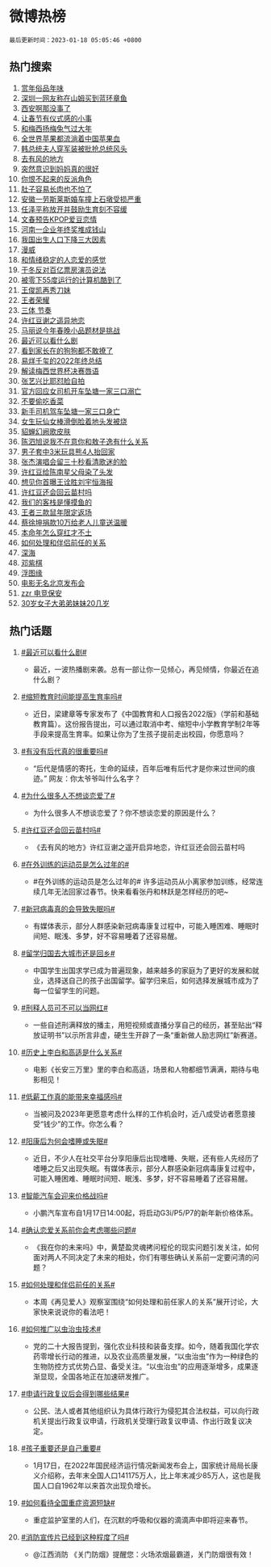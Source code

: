 # 微博热榜

`最后更新时间：2023-01-18 05:05:46 +0800`

## 热门搜索

1. [赏年俗品年味](https://m.weibo.cn/search?containerid=100103type%3D1%26t%3D10%26q%3D%23%E8%B5%8F%E5%B9%B4%E4%BF%97%E5%93%81%E5%B9%B4%E5%91%B3%23&stream_entry_id=51&isnewpage=1&extparam=seat%3D1%26cate%3D10103%26dgr%3D0%26filter_type%3Drealtimehot%26pos%3D0%26c_type%3D51%26display_time%3D1673989545%26pre_seqid%3D167398854833801889788&luicode=10000011&lfid=106003type%253D25%2526t%253D3%2526disable_hot%253D1%2526filter_type%253Drealtimehot)
1. [深圳一网友称在山姆买到蓝环章鱼](https://m.weibo.cn/search?containerid=100103type%3D1%26t%3D10%26q%3D%23%E6%B7%B1%E5%9C%B3%E4%B8%80%E7%BD%91%E5%8F%8B%E7%A7%B0%E5%9C%A8%E5%B1%B1%E5%A7%86%E4%B9%B0%E5%88%B0%E8%93%9D%E7%8E%AF%E7%AB%A0%E9%B1%BC%23&stream_entry_id=31&isnewpage=1&extparam=seat%3D1%26realpos%3D1%26band_rank%3D1%26lcate%3D5001%26pos%3D0%26c_type%3D31%26filter_type%3Drealtimehot%26flag%3D16%26q%3D%2523%25E6%25B7%25B1%25E5%259C%25B3%25E4%25B8%2580%25E7%25BD%2591%25E5%258F%258B%25E7%25A7%25B0%25E5%259C%25A8%25E5%25B1%25B1%25E5%25A7%2586%25E4%25B9%25B0%25E5%2588%25B0%25E8%2593%259D%25E7%258E%25AF%25E7%25AB%25A0%25E9%25B1%25BC%2523%26stream_entry_id%3D31%26dgr%3D0%26cate%3D5001%26display_time%3D1673989545%26pre_seqid%3D167398854833801889788&luicode=10000011&lfid=106003type%253D25%2526t%253D3%2526disable_hot%253D1%2526filter_type%253Drealtimehot)
1. [西安啊那没事了](https://m.weibo.cn/search?containerid=100103type%3D1%26t%3D10%26q%3D%23%E8%A5%BF%E5%AE%89%E5%95%8A%E9%82%A3%E6%B2%A1%E4%BA%8B%E4%BA%86%23&stream_entry_id=31&isnewpage=1&extparam=seat%3D1%26realpos%3D2%26band_rank%3D2%26lcate%3D5001%26pos%3D1%26c_type%3D31%26filter_type%3Drealtimehot%26flag%3D0%26q%3D%2523%25E8%25A5%25BF%25E5%25AE%2589%25E5%2595%258A%25E9%2582%25A3%25E6%25B2%25A1%25E4%25BA%258B%25E4%25BA%2586%2523%26stream_entry_id%3D31%26dgr%3D0%26cate%3D5001%26display_time%3D1673989545%26pre_seqid%3D167398854833801889788&luicode=10000011&lfid=106003type%253D25%2526t%253D3%2526disable_hot%253D1%2526filter_type%253Drealtimehot)
1. [让春节有仪式感的小事](https://m.weibo.cn/search?containerid=100103type%3D1%26t%3D10%26q%3D%23%E8%AE%A9%E6%98%A5%E8%8A%82%E6%9C%89%E4%BB%AA%E5%BC%8F%E6%84%9F%E7%9A%84%E5%B0%8F%E4%BA%8B%23&stream_entry_id=31&isnewpage=1&extparam=seat%3D1%26realpos%3D3%26band_rank%3D3%26lcate%3D5001%26pos%3D2%26c_type%3D31%26filter_type%3Drealtimehot%26flag%3D0%26q%3D%2523%25E8%25AE%25A9%25E6%2598%25A5%25E8%258A%2582%25E6%259C%2589%25E4%25BB%25AA%25E5%25BC%258F%25E6%2584%259F%25E7%259A%2584%25E5%25B0%258F%25E4%25BA%258B%2523%26stream_entry_id%3D31%26dgr%3D0%26cate%3D5001%26display_time%3D1673989545%26pre_seqid%3D167398854833801889788&luicode=10000011&lfid=106003type%253D25%2526t%253D3%2526disable_hot%253D1%2526filter_type%253Drealtimehot)
1. [和梅西扬梅兔气过大年](https://m.weibo.cn/search?containerid=100103type%3D1%26t%3D10%26q%3D%23%E5%92%8C%E6%A2%85%E8%A5%BF%E6%89%AC%E6%A2%85%E5%85%94%E6%B0%94%E8%BF%87%E5%A4%A7%E5%B9%B4%23&stream_entry_id=31&isnewpage=1&extparam=seat%3D1%26band_rank%3D4%26topic_ad%3D1%26lcate%3D5001%26pos%3D3%26c_type%3D31%26filter_type%3Drealtimehot%26q%3D%2523%25E5%2592%258C%25E6%25A2%2585%25E8%25A5%25BF%25E6%2589%25AC%25E6%25A2%2585%25E5%2585%2594%25E6%25B0%2594%25E8%25BF%2587%25E5%25A4%25A7%25E5%25B9%25B4%2523%26stream_entry_id%3D31%26dgr%3D0%26cate%3D5001%26adid%3D178386%26display_time%3D1673989545%26pre_seqid%3D167398854833801889788&luicode=10000011&lfid=106003type%253D25%2526t%253D3%2526disable_hot%253D1%2526filter_type%253Drealtimehot)
1. [全世界苹果都流淌着中国苹果血](https://m.weibo.cn/search?containerid=100103type%3D1%26t%3D10%26q%3D%23%E5%85%A8%E4%B8%96%E7%95%8C%E8%8B%B9%E6%9E%9C%E9%83%BD%E6%B5%81%E6%B7%8C%E7%9D%80%E4%B8%AD%E5%9B%BD%E8%8B%B9%E6%9E%9C%E8%A1%80%23&stream_entry_id=31&isnewpage=1&extparam=seat%3D1%26realpos%3D4%26band_rank%3D4%26lcate%3D5001%26pos%3D4%26c_type%3D31%26filter_type%3Drealtimehot%26flag%3D0%26q%3D%2523%25E5%2585%25A8%25E4%25B8%2596%25E7%2595%258C%25E8%258B%25B9%25E6%259E%259C%25E9%2583%25BD%25E6%25B5%2581%25E6%25B7%258C%25E7%259D%2580%25E4%25B8%25AD%25E5%259B%25BD%25E8%258B%25B9%25E6%259E%259C%25E8%25A1%2580%2523%26stream_entry_id%3D31%26dgr%3D0%26cate%3D5001%26display_time%3D1673989545%26pre_seqid%3D167398854833801889788&luicode=10000011&lfid=106003type%253D25%2526t%253D3%2526disable_hot%253D1%2526filter_type%253Drealtimehot)
1. [韩总统夫人穿军装被批抢总统风头](https://m.weibo.cn/search?containerid=100103type%3D1%26t%3D10%26q%3D%23%E9%9F%A9%E6%80%BB%E7%BB%9F%E5%A4%AB%E4%BA%BA%E7%A9%BF%E5%86%9B%E8%A3%85%E8%A2%AB%E6%89%B9%E6%8A%A2%E6%80%BB%E7%BB%9F%E9%A3%8E%E5%A4%B4%23&stream_entry_id=31&isnewpage=1&extparam=seat%3D1%26realpos%3D5%26band_rank%3D5%26lcate%3D5001%26pos%3D5%26c_type%3D31%26filter_type%3Drealtimehot%26flag%3D0%26q%3D%2523%25E9%259F%25A9%25E6%2580%25BB%25E7%25BB%259F%25E5%25A4%25AB%25E4%25BA%25BA%25E7%25A9%25BF%25E5%2586%259B%25E8%25A3%2585%25E8%25A2%25AB%25E6%2589%25B9%25E6%258A%25A2%25E6%2580%25BB%25E7%25BB%259F%25E9%25A3%258E%25E5%25A4%25B4%2523%26stream_entry_id%3D31%26dgr%3D0%26cate%3D5001%26display_time%3D1673989545%26pre_seqid%3D167398854833801889788&luicode=10000011&lfid=106003type%253D25%2526t%253D3%2526disable_hot%253D1%2526filter_type%253Drealtimehot)
1. [去有风的地方](https://m.weibo.cn/search?containerid=100103type%3D1%26t%3D10%26q%3D%E5%8E%BB%E6%9C%89%E9%A3%8E%E7%9A%84%E5%9C%B0%E6%96%B9&stream_entry_id=31&isnewpage=1&extparam=seat%3D1%26realpos%3D6%26band_rank%3D6%26lcate%3D5001%26pos%3D6%26c_type%3D31%26filter_type%3Drealtimehot%26flag%3D16%26q%3D%25E5%258E%25BB%25E6%259C%2589%25E9%25A3%258E%25E7%259A%2584%25E5%259C%25B0%25E6%2596%25B9%26stream_entry_id%3D31%26dgr%3D0%26cate%3D5001%26display_time%3D1673989545%26pre_seqid%3D167398854833801889788&luicode=10000011&lfid=106003type%253D25%2526t%253D3%2526disable_hot%253D1%2526filter_type%253Drealtimehot)
1. [突然意识到妈妈真的很好](https://m.weibo.cn/search?containerid=100103type%3D1%26t%3D10%26q%3D%23%E7%AA%81%E7%84%B6%E6%84%8F%E8%AF%86%E5%88%B0%E5%A6%88%E5%A6%88%E7%9C%9F%E7%9A%84%E5%BE%88%E5%A5%BD%23&stream_entry_id=31&isnewpage=1&extparam=seat%3D1%26realpos%3D7%26band_rank%3D7%26lcate%3D5001%26pos%3D7%26c_type%3D31%26filter_type%3Drealtimehot%26flag%3D0%26q%3D%2523%25E7%25AA%2581%25E7%2584%25B6%25E6%2584%258F%25E8%25AF%2586%25E5%2588%25B0%25E5%25A6%2588%25E5%25A6%2588%25E7%259C%259F%25E7%259A%2584%25E5%25BE%2588%25E5%25A5%25BD%2523%26stream_entry_id%3D31%26dgr%3D0%26cate%3D5001%26display_time%3D1673989545%26pre_seqid%3D167398854833801889788&luicode=10000011&lfid=106003type%253D25%2526t%253D3%2526disable_hot%253D1%2526filter_type%253Drealtimehot)
1. [你恨不起来的反派角色](https://m.weibo.cn/search?containerid=100103type%3D1%26t%3D10%26q%3D%23%E4%BD%A0%E6%81%A8%E4%B8%8D%E8%B5%B7%E6%9D%A5%E7%9A%84%E5%8F%8D%E6%B4%BE%E8%A7%92%E8%89%B2%23&stream_entry_id=31&isnewpage=1&extparam=seat%3D1%26realpos%3D8%26band_rank%3D8%26lcate%3D5001%26pos%3D8%26c_type%3D31%26filter_type%3Drealtimehot%26flag%3D0%26q%3D%2523%25E4%25BD%25A0%25E6%2581%25A8%25E4%25B8%258D%25E8%25B5%25B7%25E6%259D%25A5%25E7%259A%2584%25E5%258F%258D%25E6%25B4%25BE%25E8%25A7%2592%25E8%2589%25B2%2523%26stream_entry_id%3D31%26dgr%3D0%26cate%3D5001%26display_time%3D1673989545%26pre_seqid%3D167398854833801889788&luicode=10000011&lfid=106003type%253D25%2526t%253D3%2526disable_hot%253D1%2526filter_type%253Drealtimehot)
1. [肚子容易长肉也不怕了](https://m.weibo.cn/search?containerid=100103type%3D1%26t%3D10%26q%3D%23%E8%82%9A%E5%AD%90%E5%AE%B9%E6%98%93%E9%95%BF%E8%82%89%E4%B9%9F%E4%B8%8D%E6%80%95%E4%BA%86%23&stream_entry_id=31&isnewpage=1&extparam=seat%3D1%26realpos%3D9%26band_rank%3D9%26lcate%3D5001%26pos%3D9%26c_type%3D31%26filter_type%3Drealtimehot%26flag%3D0%26q%3D%2523%25E8%2582%259A%25E5%25AD%2590%25E5%25AE%25B9%25E6%2598%2593%25E9%2595%25BF%25E8%2582%2589%25E4%25B9%259F%25E4%25B8%258D%25E6%2580%2595%25E4%25BA%2586%2523%26stream_entry_id%3D31%26dgr%3D0%26cate%3D5001%26display_time%3D1673989545%26pre_seqid%3D167398854833801889788&luicode=10000011&lfid=106003type%253D25%2526t%253D3%2526disable_hot%253D1%2526filter_type%253Drealtimehot)
1. [安徽一劳斯莱斯婚车撞上石墩受损严重](https://m.weibo.cn/search?containerid=100103type%3D1%26t%3D10%26q%3D%23%E5%AE%89%E5%BE%BD%E4%B8%80%E5%8A%B3%E6%96%AF%E8%8E%B1%E6%96%AF%E5%A9%9A%E8%BD%A6%E6%92%9E%E4%B8%8A%E7%9F%B3%E5%A2%A9%E5%8F%97%E6%8D%9F%E4%B8%A5%E9%87%8D%23&stream_entry_id=31&isnewpage=1&extparam=seat%3D1%26realpos%3D10%26band_rank%3D10%26lcate%3D5001%26pos%3D10%26c_type%3D31%26filter_type%3Drealtimehot%26flag%3D0%26q%3D%2523%25E5%25AE%2589%25E5%25BE%25BD%25E4%25B8%2580%25E5%258A%25B3%25E6%2596%25AF%25E8%258E%25B1%25E6%2596%25AF%25E5%25A9%259A%25E8%25BD%25A6%25E6%2592%259E%25E4%25B8%258A%25E7%259F%25B3%25E5%25A2%25A9%25E5%258F%2597%25E6%258D%259F%25E4%25B8%25A5%25E9%2587%258D%2523%26stream_entry_id%3D31%26dgr%3D0%26cate%3D5001%26display_time%3D1673989545%26pre_seqid%3D167398854833801889788&luicode=10000011&lfid=106003type%253D25%2526t%253D3%2526disable_hot%253D1%2526filter_type%253Drealtimehot)
1. [任泽平称放开并鼓励生育刻不容缓](https://m.weibo.cn/search?containerid=100103type%3D1%26t%3D10%26q%3D%23%E4%BB%BB%E6%B3%BD%E5%B9%B3%E7%A7%B0%E6%94%BE%E5%BC%80%E5%B9%B6%E9%BC%93%E5%8A%B1%E7%94%9F%E8%82%B2%E5%88%BB%E4%B8%8D%E5%AE%B9%E7%BC%93%23&stream_entry_id=31&isnewpage=1&extparam=seat%3D1%26realpos%3D11%26band_rank%3D11%26lcate%3D5001%26pos%3D11%26c_type%3D31%26filter_type%3Drealtimehot%26flag%3D0%26q%3D%2523%25E4%25BB%25BB%25E6%25B3%25BD%25E5%25B9%25B3%25E7%25A7%25B0%25E6%2594%25BE%25E5%25BC%2580%25E5%25B9%25B6%25E9%25BC%2593%25E5%258A%25B1%25E7%2594%259F%25E8%2582%25B2%25E5%2588%25BB%25E4%25B8%258D%25E5%25AE%25B9%25E7%25BC%2593%2523%26stream_entry_id%3D31%26dgr%3D0%26cate%3D5001%26display_time%3D1673989545%26pre_seqid%3D167398854833801889788&luicode=10000011&lfid=106003type%253D25%2526t%253D3%2526disable_hot%253D1%2526filter_type%253Drealtimehot)
1. [文春预告KPOP爱豆恋情](https://m.weibo.cn/search?containerid=100103type%3D1%26t%3D10%26q%3D%23%E6%96%87%E6%98%A5%E9%A2%84%E5%91%8AKPOP%E7%88%B1%E8%B1%86%E6%81%8B%E6%83%85%23&stream_entry_id=31&isnewpage=1&extparam=seat%3D1%26realpos%3D12%26band_rank%3D12%26lcate%3D5001%26pos%3D12%26c_type%3D31%26filter_type%3Drealtimehot%26flag%3D0%26q%3D%2523%25E6%2596%2587%25E6%2598%25A5%25E9%25A2%2584%25E5%2591%258AKPOP%25E7%2588%25B1%25E8%25B1%2586%25E6%2581%258B%25E6%2583%2585%2523%26stream_entry_id%3D31%26dgr%3D0%26cate%3D5001%26display_time%3D1673989545%26pre_seqid%3D167398854833801889788&luicode=10000011&lfid=106003type%253D25%2526t%253D3%2526disable_hot%253D1%2526filter_type%253Drealtimehot)
1. [河南一企业年终奖堆成钱山](https://m.weibo.cn/search?containerid=100103type%3D1%26t%3D10%26q%3D%23%E6%B2%B3%E5%8D%97%E4%B8%80%E4%BC%81%E4%B8%9A%E5%B9%B4%E7%BB%88%E5%A5%96%E5%A0%86%E6%88%90%E9%92%B1%E5%B1%B1%23&stream_entry_id=31&isnewpage=1&extparam=seat%3D1%26realpos%3D13%26band_rank%3D13%26lcate%3D5001%26pos%3D13%26c_type%3D31%26filter_type%3Drealtimehot%26flag%3D0%26q%3D%2523%25E6%25B2%25B3%25E5%258D%2597%25E4%25B8%2580%25E4%25BC%2581%25E4%25B8%259A%25E5%25B9%25B4%25E7%25BB%2588%25E5%25A5%2596%25E5%25A0%2586%25E6%2588%2590%25E9%2592%25B1%25E5%25B1%25B1%2523%26stream_entry_id%3D31%26dgr%3D0%26cate%3D5001%26display_time%3D1673989545%26pre_seqid%3D167398854833801889788&luicode=10000011&lfid=106003type%253D25%2526t%253D3%2526disable_hot%253D1%2526filter_type%253Drealtimehot)
1. [我国出生人口下降三大因素](https://m.weibo.cn/search?containerid=100103type%3D1%26t%3D10%26q%3D%23%E6%88%91%E5%9B%BD%E5%87%BA%E7%94%9F%E4%BA%BA%E5%8F%A3%E4%B8%8B%E9%99%8D%E4%B8%89%E5%A4%A7%E5%9B%A0%E7%B4%A0%23&stream_entry_id=31&isnewpage=1&extparam=seat%3D1%26realpos%3D14%26band_rank%3D14%26lcate%3D5001%26pos%3D14%26c_type%3D31%26filter_type%3Drealtimehot%26flag%3D0%26q%3D%2523%25E6%2588%2591%25E5%259B%25BD%25E5%2587%25BA%25E7%2594%259F%25E4%25BA%25BA%25E5%258F%25A3%25E4%25B8%258B%25E9%2599%258D%25E4%25B8%2589%25E5%25A4%25A7%25E5%259B%25A0%25E7%25B4%25A0%2523%26stream_entry_id%3D31%26dgr%3D0%26cate%3D5001%26display_time%3D1673989545%26pre_seqid%3D167398854833801889788&luicode=10000011&lfid=106003type%253D25%2526t%253D3%2526disable_hot%253D1%2526filter_type%253Drealtimehot)
1. [漫威](https://m.weibo.cn/search?containerid=100103type%3D1%26t%3D10%26q%3D%E6%BC%AB%E5%A8%81&stream_entry_id=31&isnewpage=1&extparam=seat%3D1%26realpos%3D15%26band_rank%3D15%26lcate%3D5001%26pos%3D15%26c_type%3D31%26filter_type%3Drealtimehot%26flag%3D0%26q%3D%25E6%25BC%25AB%25E5%25A8%2581%26stream_entry_id%3D31%26dgr%3D0%26cate%3D5001%26display_time%3D1673989545%26pre_seqid%3D167398854833801889788&luicode=10000011&lfid=106003type%253D25%2526t%253D3%2526disable_hot%253D1%2526filter_type%253Drealtimehot)
1. [和情绪稳定的人恋爱的感觉](https://m.weibo.cn/search?containerid=100103type%3D1%26t%3D10%26q%3D%23%E5%92%8C%E6%83%85%E7%BB%AA%E7%A8%B3%E5%AE%9A%E7%9A%84%E4%BA%BA%E6%81%8B%E7%88%B1%E7%9A%84%E6%84%9F%E8%A7%89%23&stream_entry_id=31&isnewpage=1&extparam=seat%3D1%26realpos%3D16%26band_rank%3D16%26lcate%3D5001%26pos%3D16%26c_type%3D31%26filter_type%3Drealtimehot%26flag%3D0%26q%3D%2523%25E5%2592%258C%25E6%2583%2585%25E7%25BB%25AA%25E7%25A8%25B3%25E5%25AE%259A%25E7%259A%2584%25E4%25BA%25BA%25E6%2581%258B%25E7%2588%25B1%25E7%259A%2584%25E6%2584%259F%25E8%25A7%2589%2523%26stream_entry_id%3D31%26dgr%3D0%26cate%3D5001%26display_time%3D1673989545%26pre_seqid%3D167398854833801889788&luicode=10000011&lfid=106003type%253D25%2526t%253D3%2526disable_hot%253D1%2526filter_type%253Drealtimehot)
1. [于冬反对百亿票房演员说法](https://m.weibo.cn/search?containerid=100103type%3D1%26t%3D10%26q%3D%23%E4%BA%8E%E5%86%AC%E5%8F%8D%E5%AF%B9%E7%99%BE%E4%BA%BF%E7%A5%A8%E6%88%BF%E6%BC%94%E5%91%98%E8%AF%B4%E6%B3%95%23&stream_entry_id=31&isnewpage=1&extparam=seat%3D1%26realpos%3D17%26band_rank%3D17%26lcate%3D5001%26pos%3D17%26c_type%3D31%26filter_type%3Drealtimehot%26flag%3D0%26q%3D%2523%25E4%25BA%258E%25E5%2586%25AC%25E5%258F%258D%25E5%25AF%25B9%25E7%2599%25BE%25E4%25BA%25BF%25E7%25A5%25A8%25E6%2588%25BF%25E6%25BC%2594%25E5%2591%2598%25E8%25AF%25B4%25E6%25B3%2595%2523%26stream_entry_id%3D31%26dgr%3D0%26cate%3D5001%26display_time%3D1673989545%26pre_seqid%3D167398854833801889788&luicode=10000011&lfid=106003type%253D25%2526t%253D3%2526disable_hot%253D1%2526filter_type%253Drealtimehot)
1. [被零下55度运行的计算机酷到了](https://m.weibo.cn/search?containerid=100103type%3D1%26t%3D10%26q%3D%23%E8%A2%AB%E9%9B%B6%E4%B8%8B55%E5%BA%A6%E8%BF%90%E8%A1%8C%E7%9A%84%E8%AE%A1%E7%AE%97%E6%9C%BA%E9%85%B7%E5%88%B0%E4%BA%86%23&stream_entry_id=31&isnewpage=1&extparam=seat%3D1%26realpos%3D18%26band_rank%3D18%26lcate%3D5001%26pos%3D18%26c_type%3D31%26filter_type%3Drealtimehot%26flag%3D0%26q%3D%2523%25E8%25A2%25AB%25E9%259B%25B6%25E4%25B8%258B55%25E5%25BA%25A6%25E8%25BF%2590%25E8%25A1%258C%25E7%259A%2584%25E8%25AE%25A1%25E7%25AE%2597%25E6%259C%25BA%25E9%2585%25B7%25E5%2588%25B0%25E4%25BA%2586%2523%26stream_entry_id%3D31%26dgr%3D0%26cate%3D5001%26display_time%3D1673989545%26pre_seqid%3D167398854833801889788&luicode=10000011&lfid=106003type%253D25%2526t%253D3%2526disable_hot%253D1%2526filter_type%253Drealtimehot)
1. [王俊凯再秀刀妹](https://m.weibo.cn/search?containerid=100103type%3D1%26t%3D10%26q%3D%23%E7%8E%8B%E4%BF%8A%E5%87%AF%E5%86%8D%E7%A7%80%E5%88%80%E5%A6%B9%23&stream_entry_id=31&isnewpage=1&extparam=seat%3D1%26realpos%3D19%26band_rank%3D19%26lcate%3D5001%26pos%3D19%26c_type%3D31%26filter_type%3Drealtimehot%26flag%3D0%26q%3D%2523%25E7%258E%258B%25E4%25BF%258A%25E5%2587%25AF%25E5%2586%258D%25E7%25A7%2580%25E5%2588%2580%25E5%25A6%25B9%2523%26stream_entry_id%3D31%26dgr%3D0%26cate%3D5001%26display_time%3D1673989545%26pre_seqid%3D167398854833801889788&luicode=10000011&lfid=106003type%253D25%2526t%253D3%2526disable_hot%253D1%2526filter_type%253Drealtimehot)
1. [王者荣耀](https://m.weibo.cn/search?containerid=100103type%3D1%26t%3D10%26q%3D%E7%8E%8B%E8%80%85%E8%8D%A3%E8%80%80&stream_entry_id=31&isnewpage=1&extparam=seat%3D1%26realpos%3D20%26band_rank%3D20%26lcate%3D5001%26pos%3D20%26c_type%3D31%26filter_type%3Drealtimehot%26flag%3D0%26q%3D%25E7%258E%258B%25E8%2580%2585%25E8%258D%25A3%25E8%2580%2580%26stream_entry_id%3D31%26dgr%3D0%26cate%3D5001%26display_time%3D1673989545%26pre_seqid%3D167398854833801889788&luicode=10000011&lfid=106003type%253D25%2526t%253D3%2526disable_hot%253D1%2526filter_type%253Drealtimehot)
1. [三体 节奏](https://m.weibo.cn/search?containerid=100103type%3D1%26t%3D10%26q%3D%E4%B8%89%E4%BD%93+%E8%8A%82%E5%A5%8F&stream_entry_id=31&isnewpage=1&extparam=seat%3D1%26realpos%3D21%26band_rank%3D21%26lcate%3D5001%26pos%3D21%26c_type%3D31%26filter_type%3Drealtimehot%26flag%3D0%26q%3D%25E4%25B8%2589%25E4%25BD%2593%2520%25E8%258A%2582%25E5%25A5%258F%26stream_entry_id%3D31%26dgr%3D0%26cate%3D5001%26display_time%3D1673989545%26pre_seqid%3D167398854833801889788&luicode=10000011&lfid=106003type%253D25%2526t%253D3%2526disable_hot%253D1%2526filter_type%253Drealtimehot)
1. [许红豆谢之遥异地恋](https://m.weibo.cn/search?containerid=100103type%3D1%26t%3D10%26q%3D%23%E8%AE%B8%E7%BA%A2%E8%B1%86%E8%B0%A2%E4%B9%8B%E9%81%A5%E5%BC%82%E5%9C%B0%E6%81%8B%23&stream_entry_id=31&isnewpage=1&extparam=seat%3D1%26realpos%3D22%26band_rank%3D22%26lcate%3D5001%26pos%3D22%26c_type%3D31%26filter_type%3Drealtimehot%26flag%3D0%26q%3D%2523%25E8%25AE%25B8%25E7%25BA%25A2%25E8%25B1%2586%25E8%25B0%25A2%25E4%25B9%258B%25E9%2581%25A5%25E5%25BC%2582%25E5%259C%25B0%25E6%2581%258B%2523%26stream_entry_id%3D31%26dgr%3D0%26cate%3D5001%26display_time%3D1673989545%26pre_seqid%3D167398854833801889788&luicode=10000011&lfid=106003type%253D25%2526t%253D3%2526disable_hot%253D1%2526filter_type%253Drealtimehot)
1. [马丽说今年春晚小品题材是挑战](https://m.weibo.cn/search?containerid=100103type%3D1%26t%3D10%26q%3D%23%E9%A9%AC%E4%B8%BD%E8%AF%B4%E4%BB%8A%E5%B9%B4%E6%98%A5%E6%99%9A%E5%B0%8F%E5%93%81%E9%A2%98%E6%9D%90%E6%98%AF%E6%8C%91%E6%88%98%23&stream_entry_id=31&isnewpage=1&extparam=seat%3D1%26realpos%3D23%26band_rank%3D23%26lcate%3D5001%26pos%3D23%26c_type%3D31%26filter_type%3Drealtimehot%26flag%3D0%26q%3D%2523%25E9%25A9%25AC%25E4%25B8%25BD%25E8%25AF%25B4%25E4%25BB%258A%25E5%25B9%25B4%25E6%2598%25A5%25E6%2599%259A%25E5%25B0%258F%25E5%2593%2581%25E9%25A2%2598%25E6%259D%2590%25E6%2598%25AF%25E6%258C%2591%25E6%2588%2598%2523%26stream_entry_id%3D31%26dgr%3D0%26cate%3D5001%26display_time%3D1673989545%26pre_seqid%3D167398854833801889788&luicode=10000011&lfid=106003type%253D25%2526t%253D3%2526disable_hot%253D1%2526filter_type%253Drealtimehot)
1. [最近可以看什么剧](https://m.weibo.cn/search?containerid=100103type%3D1%26t%3D10%26q%3D%23%E6%9C%80%E8%BF%91%E5%8F%AF%E4%BB%A5%E7%9C%8B%E4%BB%80%E4%B9%88%E5%89%A7%23&stream_entry_id=31&isnewpage=1&extparam=seat%3D1%26realpos%3D24%26band_rank%3D24%26lcate%3D5001%26pos%3D24%26c_type%3D31%26filter_type%3Drealtimehot%26flag%3D0%26q%3D%2523%25E6%259C%2580%25E8%25BF%2591%25E5%258F%25AF%25E4%25BB%25A5%25E7%259C%258B%25E4%25BB%2580%25E4%25B9%2588%25E5%2589%25A7%2523%26stream_entry_id%3D31%26dgr%3D0%26cate%3D5001%26display_time%3D1673989545%26pre_seqid%3D167398854833801889788&luicode=10000011&lfid=106003type%253D25%2526t%253D3%2526disable_hot%253D1%2526filter_type%253Drealtimehot)
1. [看到家长在的狗狗都不敢撩了](https://m.weibo.cn/search?containerid=100103type%3D1%26t%3D10%26q%3D%23%E7%9C%8B%E5%88%B0%E5%AE%B6%E9%95%BF%E5%9C%A8%E7%9A%84%E7%8B%97%E7%8B%97%E9%83%BD%E4%B8%8D%E6%95%A2%E6%92%A9%E4%BA%86%23&stream_entry_id=31&isnewpage=1&extparam=seat%3D1%26realpos%3D25%26band_rank%3D25%26lcate%3D5001%26pos%3D25%26c_type%3D31%26filter_type%3Drealtimehot%26flag%3D0%26q%3D%2523%25E7%259C%258B%25E5%2588%25B0%25E5%25AE%25B6%25E9%2595%25BF%25E5%259C%25A8%25E7%259A%2584%25E7%258B%2597%25E7%258B%2597%25E9%2583%25BD%25E4%25B8%258D%25E6%2595%25A2%25E6%2592%25A9%25E4%25BA%2586%2523%26stream_entry_id%3D31%26dgr%3D0%26cate%3D5001%26display_time%3D1673989545%26pre_seqid%3D167398854833801889788&luicode=10000011&lfid=106003type%253D25%2526t%253D3%2526disable_hot%253D1%2526filter_type%253Drealtimehot)
1. [易烊千玺的2022年终总结](https://m.weibo.cn/search?containerid=100103type%3D1%26t%3D10%26q%3D%23%E6%98%93%E7%83%8A%E5%8D%83%E7%8E%BA%E7%9A%842022%E5%B9%B4%E7%BB%88%E6%80%BB%E7%BB%93%23&stream_entry_id=31&isnewpage=1&extparam=seat%3D1%26realpos%3D26%26band_rank%3D26%26lcate%3D5001%26pos%3D26%26c_type%3D31%26filter_type%3Drealtimehot%26flag%3D0%26q%3D%2523%25E6%2598%2593%25E7%2583%258A%25E5%258D%2583%25E7%258E%25BA%25E7%259A%25842022%25E5%25B9%25B4%25E7%25BB%2588%25E6%2580%25BB%25E7%25BB%2593%2523%26stream_entry_id%3D31%26dgr%3D0%26cate%3D5001%26display_time%3D1673989545%26pre_seqid%3D167398854833801889788&luicode=10000011&lfid=106003type%253D25%2526t%253D3%2526disable_hot%253D1%2526filter_type%253Drealtimehot)
1. [解读梅西世界杯决赛唇语](https://m.weibo.cn/search?containerid=100103type%3D1%26t%3D10%26q%3D%23%E8%A7%A3%E8%AF%BB%E6%A2%85%E8%A5%BF%E4%B8%96%E7%95%8C%E6%9D%AF%E5%86%B3%E8%B5%9B%E5%94%87%E8%AF%AD%23&stream_entry_id=31&isnewpage=1&extparam=seat%3D1%26realpos%3D27%26band_rank%3D27%26lcate%3D5001%26pos%3D27%26c_type%3D31%26filter_type%3Drealtimehot%26flag%3D0%26q%3D%2523%25E8%25A7%25A3%25E8%25AF%25BB%25E6%25A2%2585%25E8%25A5%25BF%25E4%25B8%2596%25E7%2595%258C%25E6%259D%25AF%25E5%2586%25B3%25E8%25B5%259B%25E5%2594%2587%25E8%25AF%25AD%2523%26stream_entry_id%3D31%26dgr%3D0%26cate%3D5001%26display_time%3D1673989545%26pre_seqid%3D167398854833801889788&luicode=10000011&lfid=106003type%253D25%2526t%253D3%2526disable_hot%253D1%2526filter_type%253Drealtimehot)
1. [张艺兴比耶怼脸自拍](https://m.weibo.cn/search?containerid=100103type%3D1%26t%3D10%26q%3D%23%E5%BC%A0%E8%89%BA%E5%85%B4%E6%AF%94%E8%80%B6%E6%80%BC%E8%84%B8%E8%87%AA%E6%8B%8D%23&stream_entry_id=31&isnewpage=1&extparam=seat%3D1%26realpos%3D28%26band_rank%3D28%26lcate%3D5001%26pos%3D28%26c_type%3D31%26filter_type%3Drealtimehot%26flag%3D0%26q%3D%2523%25E5%25BC%25A0%25E8%2589%25BA%25E5%2585%25B4%25E6%25AF%2594%25E8%2580%25B6%25E6%2580%25BC%25E8%2584%25B8%25E8%2587%25AA%25E6%258B%258D%2523%26stream_entry_id%3D31%26dgr%3D0%26cate%3D5001%26display_time%3D1673989545%26pre_seqid%3D167398854833801889788&luicode=10000011&lfid=106003type%253D25%2526t%253D3%2526disable_hot%253D1%2526filter_type%253Drealtimehot)
1. [官方回应女司机开车坠塘一家三口溺亡](https://m.weibo.cn/search?containerid=100103type%3D1%26t%3D10%26q%3D%23%E5%AE%98%E6%96%B9%E5%9B%9E%E5%BA%94%E5%A5%B3%E5%8F%B8%E6%9C%BA%E5%BC%80%E8%BD%A6%E5%9D%A0%E5%A1%98%E4%B8%80%E5%AE%B6%E4%B8%89%E5%8F%A3%E6%BA%BA%E4%BA%A1%23&stream_entry_id=31&isnewpage=1&extparam=seat%3D1%26realpos%3D29%26band_rank%3D29%26lcate%3D5001%26pos%3D29%26c_type%3D31%26filter_type%3Drealtimehot%26flag%3D0%26q%3D%2523%25E5%25AE%2598%25E6%2596%25B9%25E5%259B%259E%25E5%25BA%2594%25E5%25A5%25B3%25E5%258F%25B8%25E6%259C%25BA%25E5%25BC%2580%25E8%25BD%25A6%25E5%259D%25A0%25E5%25A1%2598%25E4%25B8%2580%25E5%25AE%25B6%25E4%25B8%2589%25E5%258F%25A3%25E6%25BA%25BA%25E4%25BA%25A1%2523%26stream_entry_id%3D31%26dgr%3D0%26cate%3D5001%26display_time%3D1673989545%26pre_seqid%3D167398854833801889788&luicode=10000011&lfid=106003type%253D25%2526t%253D3%2526disable_hot%253D1%2526filter_type%253Drealtimehot)
1. [不要偷吃香菜](https://m.weibo.cn/search?containerid=100103type%3D1%26t%3D10%26q%3D%E4%B8%8D%E8%A6%81%E5%81%B7%E5%90%83%E9%A6%99%E8%8F%9C&stream_entry_id=31&isnewpage=1&extparam=seat%3D1%26realpos%3D30%26band_rank%3D30%26lcate%3D5001%26pos%3D30%26c_type%3D31%26filter_type%3Drealtimehot%26flag%3D0%26q%3D%25E4%25B8%258D%25E8%25A6%2581%25E5%2581%25B7%25E5%2590%2583%25E9%25A6%2599%25E8%258F%259C%26stream_entry_id%3D31%26dgr%3D0%26cate%3D5001%26display_time%3D1673989545%26pre_seqid%3D167398854833801889788&luicode=10000011&lfid=106003type%253D25%2526t%253D3%2526disable_hot%253D1%2526filter_type%253Drealtimehot)
1. [新手司机驾车坠塘一家三口身亡](https://m.weibo.cn/search?containerid=100103type%3D1%26t%3D10%26q%3D%23%E6%96%B0%E6%89%8B%E5%8F%B8%E6%9C%BA%E9%A9%BE%E8%BD%A6%E5%9D%A0%E5%A1%98%E4%B8%80%E5%AE%B6%E4%B8%89%E5%8F%A3%E8%BA%AB%E4%BA%A1%23&stream_entry_id=31&isnewpage=1&extparam=seat%3D1%26realpos%3D31%26band_rank%3D31%26lcate%3D5001%26pos%3D31%26c_type%3D31%26filter_type%3Drealtimehot%26flag%3D0%26q%3D%2523%25E6%2596%25B0%25E6%2589%258B%25E5%258F%25B8%25E6%259C%25BA%25E9%25A9%25BE%25E8%25BD%25A6%25E5%259D%25A0%25E5%25A1%2598%25E4%25B8%2580%25E5%25AE%25B6%25E4%25B8%2589%25E5%258F%25A3%25E8%25BA%25AB%25E4%25BA%25A1%2523%26stream_entry_id%3D31%26dgr%3D0%26cate%3D5001%26display_time%3D1673989545%26pre_seqid%3D167398854833801889788&luicode=10000011&lfid=106003type%253D25%2526t%253D3%2526disable_hot%253D1%2526filter_type%253Drealtimehot)
1. [女生玩仙女棒滑倒脸着地头发被烧](https://m.weibo.cn/search?containerid=100103type%3D1%26t%3D10%26q%3D%23%E5%A5%B3%E7%94%9F%E7%8E%A9%E4%BB%99%E5%A5%B3%E6%A3%92%E6%BB%91%E5%80%92%E8%84%B8%E7%9D%80%E5%9C%B0%E5%A4%B4%E5%8F%91%E8%A2%AB%E7%83%A7%23&stream_entry_id=31&isnewpage=1&extparam=seat%3D1%26realpos%3D32%26band_rank%3D32%26lcate%3D5001%26pos%3D32%26c_type%3D31%26filter_type%3Drealtimehot%26flag%3D0%26q%3D%2523%25E5%25A5%25B3%25E7%2594%259F%25E7%258E%25A9%25E4%25BB%2599%25E5%25A5%25B3%25E6%25A3%2592%25E6%25BB%2591%25E5%2580%2592%25E8%2584%25B8%25E7%259D%2580%25E5%259C%25B0%25E5%25A4%25B4%25E5%258F%2591%25E8%25A2%25AB%25E7%2583%25A7%2523%26stream_entry_id%3D31%26dgr%3D0%26cate%3D5001%26display_time%3D1673989545%26pre_seqid%3D167398854833801889788&luicode=10000011&lfid=106003type%253D25%2526t%253D3%2526disable_hot%253D1%2526filter_type%253Drealtimehot)
1. [貂蝉幻阙歌皮肤](https://m.weibo.cn/search?containerid=100103type%3D1%26t%3D10%26q%3D%23%E8%B2%82%E8%9D%89%E5%B9%BB%E9%98%99%E6%AD%8C%E7%9A%AE%E8%82%A4%23&stream_entry_id=31&isnewpage=1&extparam=seat%3D1%26realpos%3D33%26band_rank%3D33%26lcate%3D5001%26pos%3D33%26c_type%3D31%26filter_type%3Drealtimehot%26flag%3D0%26q%3D%2523%25E8%25B2%2582%25E8%259D%2589%25E5%25B9%25BB%25E9%2598%2599%25E6%25AD%258C%25E7%259A%25AE%25E8%2582%25A4%2523%26stream_entry_id%3D31%26dgr%3D0%26cate%3D5001%26display_time%3D1673989545%26pre_seqid%3D167398854833801889788&luicode=10000011&lfid=106003type%253D25%2526t%253D3%2526disable_hot%253D1%2526filter_type%253Drealtimehot)
1. [陈泗旭说我不在意你和敖子逸有什么关系](https://m.weibo.cn/search?containerid=100103type%3D1%26t%3D10%26q%3D%23%E9%99%88%E6%B3%97%E6%97%AD%E8%AF%B4%E6%88%91%E4%B8%8D%E5%9C%A8%E6%84%8F%E4%BD%A0%E5%92%8C%E6%95%96%E5%AD%90%E9%80%B8%E6%9C%89%E4%BB%80%E4%B9%88%E5%85%B3%E7%B3%BB%23&stream_entry_id=31&isnewpage=1&extparam=seat%3D1%26realpos%3D34%26band_rank%3D34%26lcate%3D5001%26pos%3D34%26c_type%3D31%26filter_type%3Drealtimehot%26flag%3D0%26q%3D%2523%25E9%2599%2588%25E6%25B3%2597%25E6%2597%25AD%25E8%25AF%25B4%25E6%2588%2591%25E4%25B8%258D%25E5%259C%25A8%25E6%2584%258F%25E4%25BD%25A0%25E5%2592%258C%25E6%2595%2596%25E5%25AD%2590%25E9%2580%25B8%25E6%259C%2589%25E4%25BB%2580%25E4%25B9%2588%25E5%2585%25B3%25E7%25B3%25BB%2523%26stream_entry_id%3D31%26dgr%3D0%26cate%3D5001%26display_time%3D1673989545%26pre_seqid%3D167398854833801889788&luicode=10000011&lfid=106003type%253D25%2526t%253D3%2526disable_hot%253D1%2526filter_type%253Drealtimehot)
1. [男子套中3米玩具熊4人抬回家](https://m.weibo.cn/search?containerid=100103type%3D1%26t%3D10%26q%3D%23%E7%94%B7%E5%AD%90%E5%A5%97%E4%B8%AD3%E7%B1%B3%E7%8E%A9%E5%85%B7%E7%86%8A4%E4%BA%BA%E6%8A%AC%E5%9B%9E%E5%AE%B6%23&stream_entry_id=31&isnewpage=1&extparam=seat%3D1%26realpos%3D35%26band_rank%3D35%26lcate%3D5001%26pos%3D35%26c_type%3D31%26filter_type%3Drealtimehot%26flag%3D0%26q%3D%2523%25E7%2594%25B7%25E5%25AD%2590%25E5%25A5%2597%25E4%25B8%25AD3%25E7%25B1%25B3%25E7%258E%25A9%25E5%2585%25B7%25E7%2586%258A4%25E4%25BA%25BA%25E6%258A%25AC%25E5%259B%259E%25E5%25AE%25B6%2523%26stream_entry_id%3D31%26dgr%3D0%26cate%3D5001%26display_time%3D1673989545%26pre_seqid%3D167398854833801889788&luicode=10000011&lfid=106003type%253D25%2526t%253D3%2526disable_hot%253D1%2526filter_type%253Drealtimehot)
1. [张杰演唱会留三十秒看清歌迷的脸](https://m.weibo.cn/search?containerid=100103type%3D1%26t%3D10%26q%3D%23%E5%BC%A0%E6%9D%B0%E6%BC%94%E5%94%B1%E4%BC%9A%E7%95%99%E4%B8%89%E5%8D%81%E7%A7%92%E7%9C%8B%E6%B8%85%E6%AD%8C%E8%BF%B7%E7%9A%84%E8%84%B8%23&stream_entry_id=31&isnewpage=1&extparam=seat%3D1%26realpos%3D36%26band_rank%3D36%26lcate%3D5001%26pos%3D36%26c_type%3D31%26filter_type%3Drealtimehot%26flag%3D0%26q%3D%2523%25E5%25BC%25A0%25E6%259D%25B0%25E6%25BC%2594%25E5%2594%25B1%25E4%25BC%259A%25E7%2595%2599%25E4%25B8%2589%25E5%258D%2581%25E7%25A7%2592%25E7%259C%258B%25E6%25B8%2585%25E6%25AD%258C%25E8%25BF%25B7%25E7%259A%2584%25E8%2584%25B8%2523%26stream_entry_id%3D31%26dgr%3D0%26cate%3D5001%26display_time%3D1673989545%26pre_seqid%3D167398854833801889788&luicode=10000011&lfid=106003type%253D25%2526t%253D3%2526disable_hot%253D1%2526filter_type%253Drealtimehot)
1. [许红豆给陈南星父母染了头发](https://m.weibo.cn/search?containerid=100103type%3D1%26t%3D10%26q%3D%23%E8%AE%B8%E7%BA%A2%E8%B1%86%E7%BB%99%E9%99%88%E5%8D%97%E6%98%9F%E7%88%B6%E6%AF%8D%E6%9F%93%E4%BA%86%E5%A4%B4%E5%8F%91%23&stream_entry_id=31&isnewpage=1&extparam=seat%3D1%26realpos%3D37%26band_rank%3D37%26lcate%3D5001%26pos%3D37%26c_type%3D31%26filter_type%3Drealtimehot%26flag%3D0%26q%3D%2523%25E8%25AE%25B8%25E7%25BA%25A2%25E8%25B1%2586%25E7%25BB%2599%25E9%2599%2588%25E5%258D%2597%25E6%2598%259F%25E7%2588%25B6%25E6%25AF%258D%25E6%259F%2593%25E4%25BA%2586%25E5%25A4%25B4%25E5%258F%2591%2523%26stream_entry_id%3D31%26dgr%3D0%26cate%3D5001%26display_time%3D1673989545%26pre_seqid%3D167398854833801889788&luicode=10000011&lfid=106003type%253D25%2526t%253D3%2526disable_hot%253D1%2526filter_type%253Drealtimehot)
1. [想见你首曝王诠胜刘宇恒海报](https://m.weibo.cn/search?containerid=100103type%3D1%26t%3D10%26q%3D%23%E6%83%B3%E8%A7%81%E4%BD%A0%E9%A6%96%E6%9B%9D%E7%8E%8B%E8%AF%A0%E8%83%9C%E5%88%98%E5%AE%87%E6%81%92%E6%B5%B7%E6%8A%A5%23&stream_entry_id=31&isnewpage=1&extparam=seat%3D1%26realpos%3D38%26band_rank%3D38%26lcate%3D5001%26pos%3D38%26c_type%3D31%26filter_type%3Drealtimehot%26flag%3D0%26q%3D%2523%25E6%2583%25B3%25E8%25A7%2581%25E4%25BD%25A0%25E9%25A6%2596%25E6%259B%259D%25E7%258E%258B%25E8%25AF%25A0%25E8%2583%259C%25E5%2588%2598%25E5%25AE%2587%25E6%2581%2592%25E6%25B5%25B7%25E6%258A%25A5%2523%26stream_entry_id%3D31%26dgr%3D0%26cate%3D5001%26display_time%3D1673989545%26pre_seqid%3D167398854833801889788&luicode=10000011&lfid=106003type%253D25%2526t%253D3%2526disable_hot%253D1%2526filter_type%253Drealtimehot)
1. [许红豆还会回云苗村吗](https://m.weibo.cn/search?containerid=100103type%3D1%26t%3D10%26q%3D%23%E8%AE%B8%E7%BA%A2%E8%B1%86%E8%BF%98%E4%BC%9A%E5%9B%9E%E4%BA%91%E8%8B%97%E6%9D%91%E5%90%97%23&stream_entry_id=31&isnewpage=1&extparam=seat%3D1%26realpos%3D39%26band_rank%3D39%26lcate%3D5001%26pos%3D39%26c_type%3D31%26filter_type%3Drealtimehot%26flag%3D0%26q%3D%2523%25E8%25AE%25B8%25E7%25BA%25A2%25E8%25B1%2586%25E8%25BF%2598%25E4%25BC%259A%25E5%259B%259E%25E4%25BA%2591%25E8%258B%2597%25E6%259D%2591%25E5%2590%2597%2523%26stream_entry_id%3D31%26dgr%3D0%26cate%3D5001%26display_time%3D1673989545%26pre_seqid%3D167398854833801889788&luicode=10000011&lfid=106003type%253D25%2526t%253D3%2526disable_hot%253D1%2526filter_type%253Drealtimehot)
1. [我们的客栈是懂摸鱼的](https://m.weibo.cn/search?containerid=100103type%3D1%26t%3D10%26q%3D%23%E6%88%91%E4%BB%AC%E7%9A%84%E5%AE%A2%E6%A0%88%E6%98%AF%E6%87%82%E6%91%B8%E9%B1%BC%E7%9A%84%23&stream_entry_id=31&isnewpage=1&extparam=seat%3D1%26realpos%3D40%26band_rank%3D40%26lcate%3D5001%26pos%3D40%26c_type%3D31%26filter_type%3Drealtimehot%26flag%3D0%26q%3D%2523%25E6%2588%2591%25E4%25BB%25AC%25E7%259A%2584%25E5%25AE%25A2%25E6%25A0%2588%25E6%2598%25AF%25E6%2587%2582%25E6%2591%25B8%25E9%25B1%25BC%25E7%259A%2584%2523%26stream_entry_id%3D31%26dgr%3D0%26cate%3D5001%26display_time%3D1673989545%26pre_seqid%3D167398854833801889788&luicode=10000011&lfid=106003type%253D25%2526t%253D3%2526disable_hot%253D1%2526filter_type%253Drealtimehot)
1. [王者三款鼠年限定返场](https://m.weibo.cn/search?containerid=100103type%3D1%26t%3D10%26q%3D%23%E7%8E%8B%E8%80%85%E4%B8%89%E6%AC%BE%E9%BC%A0%E5%B9%B4%E9%99%90%E5%AE%9A%E8%BF%94%E5%9C%BA%23&stream_entry_id=31&isnewpage=1&extparam=seat%3D1%26realpos%3D41%26band_rank%3D41%26lcate%3D5001%26pos%3D41%26c_type%3D31%26filter_type%3Drealtimehot%26flag%3D0%26q%3D%2523%25E7%258E%258B%25E8%2580%2585%25E4%25B8%2589%25E6%25AC%25BE%25E9%25BC%25A0%25E5%25B9%25B4%25E9%2599%2590%25E5%25AE%259A%25E8%25BF%2594%25E5%259C%25BA%2523%26stream_entry_id%3D31%26dgr%3D0%26cate%3D5001%26display_time%3D1673989545%26pre_seqid%3D167398854833801889788&luicode=10000011&lfid=106003type%253D25%2526t%253D3%2526disable_hot%253D1%2526filter_type%253Drealtimehot)
1. [蔡徐坤捐款10万给老人儿童送温暖](https://m.weibo.cn/search?containerid=100103type%3D1%26t%3D10%26q%3D%23%E8%94%A1%E5%BE%90%E5%9D%A4%E6%8D%90%E6%AC%BE10%E4%B8%87%E7%BB%99%E8%80%81%E4%BA%BA%E5%84%BF%E7%AB%A5%E9%80%81%E6%B8%A9%E6%9A%96%23&stream_entry_id=31&isnewpage=1&extparam=seat%3D1%26realpos%3D42%26band_rank%3D42%26lcate%3D5001%26pos%3D42%26c_type%3D31%26filter_type%3Drealtimehot%26flag%3D0%26q%3D%2523%25E8%2594%25A1%25E5%25BE%2590%25E5%259D%25A4%25E6%258D%2590%25E6%25AC%25BE10%25E4%25B8%2587%25E7%25BB%2599%25E8%2580%2581%25E4%25BA%25BA%25E5%2584%25BF%25E7%25AB%25A5%25E9%2580%2581%25E6%25B8%25A9%25E6%259A%2596%2523%26stream_entry_id%3D31%26dgr%3D0%26cate%3D5001%26display_time%3D1673989545%26pre_seqid%3D167398854833801889788&luicode=10000011&lfid=106003type%253D25%2526t%253D3%2526disable_hot%253D1%2526filter_type%253Drealtimehot)
1. [本命年怎么穿红才不土](https://m.weibo.cn/search?containerid=100103type%3D1%26t%3D10%26q%3D%23%E6%9C%AC%E5%91%BD%E5%B9%B4%E6%80%8E%E4%B9%88%E7%A9%BF%E7%BA%A2%E6%89%8D%E4%B8%8D%E5%9C%9F%23&stream_entry_id=31&isnewpage=1&extparam=seat%3D1%26realpos%3D43%26band_rank%3D43%26lcate%3D5001%26pos%3D43%26c_type%3D31%26filter_type%3Drealtimehot%26flag%3D0%26q%3D%2523%25E6%259C%25AC%25E5%2591%25BD%25E5%25B9%25B4%25E6%2580%258E%25E4%25B9%2588%25E7%25A9%25BF%25E7%25BA%25A2%25E6%2589%258D%25E4%25B8%258D%25E5%259C%259F%2523%26stream_entry_id%3D31%26dgr%3D0%26cate%3D5001%26display_time%3D1673989545%26pre_seqid%3D167398854833801889788&luicode=10000011&lfid=106003type%253D25%2526t%253D3%2526disable_hot%253D1%2526filter_type%253Drealtimehot)
1. [如何处理和伴侣前任的关系](https://m.weibo.cn/search?containerid=100103type%3D1%26t%3D10%26q%3D%23%E5%A6%82%E4%BD%95%E5%A4%84%E7%90%86%E5%92%8C%E4%BC%B4%E4%BE%A3%E5%89%8D%E4%BB%BB%E7%9A%84%E5%85%B3%E7%B3%BB%23&stream_entry_id=31&isnewpage=1&extparam=seat%3D1%26realpos%3D44%26band_rank%3D44%26lcate%3D5001%26pos%3D44%26c_type%3D31%26filter_type%3Drealtimehot%26flag%3D0%26q%3D%2523%25E5%25A6%2582%25E4%25BD%2595%25E5%25A4%2584%25E7%2590%2586%25E5%2592%258C%25E4%25BC%25B4%25E4%25BE%25A3%25E5%2589%258D%25E4%25BB%25BB%25E7%259A%2584%25E5%2585%25B3%25E7%25B3%25BB%2523%26stream_entry_id%3D31%26dgr%3D0%26cate%3D5001%26display_time%3D1673989545%26pre_seqid%3D167398854833801889788&luicode=10000011&lfid=106003type%253D25%2526t%253D3%2526disable_hot%253D1%2526filter_type%253Drealtimehot)
1. [深海](https://m.weibo.cn/search?containerid=100103type%3D1%26t%3D10%26q%3D%E6%B7%B1%E6%B5%B7&stream_entry_id=31&isnewpage=1&extparam=seat%3D1%26realpos%3D45%26band_rank%3D45%26lcate%3D5001%26pos%3D45%26c_type%3D31%26filter_type%3Drealtimehot%26flag%3D0%26q%3D%25E6%25B7%25B1%25E6%25B5%25B7%26stream_entry_id%3D31%26dgr%3D0%26cate%3D5001%26display_time%3D1673989545%26pre_seqid%3D167398854833801889788&luicode=10000011&lfid=106003type%253D25%2526t%253D3%2526disable_hot%253D1%2526filter_type%253Drealtimehot)
1. [邓紫棋](https://m.weibo.cn/search?containerid=100103type%3D1%26t%3D10%26q%3D%E9%82%93%E7%B4%AB%E6%A3%8B&stream_entry_id=31&isnewpage=1&extparam=seat%3D1%26realpos%3D46%26band_rank%3D46%26lcate%3D5001%26pos%3D46%26c_type%3D31%26filter_type%3Drealtimehot%26flag%3D0%26q%3D%25E9%2582%2593%25E7%25B4%25AB%25E6%25A3%258B%26stream_entry_id%3D31%26dgr%3D0%26cate%3D5001%26display_time%3D1673989545%26pre_seqid%3D167398854833801889788&luicode=10000011&lfid=106003type%253D25%2526t%253D3%2526disable_hot%253D1%2526filter_type%253Drealtimehot)
1. [浮图缘](https://m.weibo.cn/search?containerid=100103type%3D1%26t%3D10%26q%3D%E6%B5%AE%E5%9B%BE%E7%BC%98&stream_entry_id=31&isnewpage=1&extparam=seat%3D1%26realpos%3D47%26band_rank%3D47%26lcate%3D5001%26pos%3D47%26c_type%3D31%26filter_type%3Drealtimehot%26flag%3D0%26q%3D%25E6%25B5%25AE%25E5%259B%25BE%25E7%25BC%2598%26stream_entry_id%3D31%26dgr%3D0%26cate%3D5001%26display_time%3D1673989545%26pre_seqid%3D167398854833801889788&luicode=10000011&lfid=106003type%253D25%2526t%253D3%2526disable_hot%253D1%2526filter_type%253Drealtimehot)
1. [电影无名北京发布会](https://m.weibo.cn/search?containerid=100103type%3D1%26t%3D10%26q%3D%23%E7%94%B5%E5%BD%B1%E6%97%A0%E5%90%8D%E5%8C%97%E4%BA%AC%E5%8F%91%E5%B8%83%E4%BC%9A%23&stream_entry_id=31&isnewpage=1&extparam=seat%3D1%26realpos%3D48%26band_rank%3D48%26lcate%3D5001%26pos%3D48%26c_type%3D31%26filter_type%3Drealtimehot%26flag%3D0%26q%3D%2523%25E7%2594%25B5%25E5%25BD%25B1%25E6%2597%25A0%25E5%2590%258D%25E5%258C%2597%25E4%25BA%25AC%25E5%258F%2591%25E5%25B8%2583%25E4%25BC%259A%2523%26stream_entry_id%3D31%26dgr%3D0%26cate%3D5001%26display_time%3D1673989545%26pre_seqid%3D167398854833801889788&luicode=10000011&lfid=106003type%253D25%2526t%253D3%2526disable_hot%253D1%2526filter_type%253Drealtimehot)
1. [zzr 电竞保安](https://m.weibo.cn/search?containerid=100103type%3D1%26t%3D10%26q%3Dzzr+%E7%94%B5%E7%AB%9E%E4%BF%9D%E5%AE%89&stream_entry_id=31&isnewpage=1&extparam=seat%3D1%26realpos%3D49%26band_rank%3D49%26lcate%3D5001%26pos%3D49%26c_type%3D31%26filter_type%3Drealtimehot%26flag%3D0%26q%3Dzzr%2520%25E7%2594%25B5%25E7%25AB%259E%25E4%25BF%259D%25E5%25AE%2589%26stream_entry_id%3D31%26dgr%3D0%26cate%3D5001%26display_time%3D1673989545%26pre_seqid%3D167398854833801889788&luicode=10000011&lfid=106003type%253D25%2526t%253D3%2526disable_hot%253D1%2526filter_type%253Drealtimehot)
1. [30岁女子大弟弟妹妹20几岁](https://m.weibo.cn/search?containerid=100103type%3D1%26t%3D10%26q%3D%2330%E5%B2%81%E5%A5%B3%E5%AD%90%E5%A4%A7%E5%BC%9F%E5%BC%9F%E5%A6%B9%E5%A6%B920%E5%87%A0%E5%B2%81%23&stream_entry_id=31&isnewpage=1&extparam=seat%3D1%26realpos%3D50%26band_rank%3D50%26lcate%3D5001%26pos%3D50%26c_type%3D31%26filter_type%3Drealtimehot%26flag%3D1%26q%3D%252330%25E5%25B2%2581%25E5%25A5%25B3%25E5%25AD%2590%25E5%25A4%25A7%25E5%25BC%259F%25E5%25BC%259F%25E5%25A6%25B9%25E5%25A6%25B920%25E5%2587%25A0%25E5%25B2%2581%2523%26stream_entry_id%3D31%26dgr%3D0%26cate%3D5001%26display_time%3D1673989545%26pre_seqid%3D167398854833801889788&luicode=10000011&lfid=106003type%253D25%2526t%253D3%2526disable_hot%253D1%2526filter_type%253Drealtimehot)

## 热门话题

1. [#最近可以看什么剧#](https://m.weibo.cn/search?containerid=231522type%3D1%26t%3D10%26q%3D%23%E6%9C%80%E8%BF%91%E5%8F%AF%E4%BB%A5%E7%9C%8B%E4%BB%80%E4%B9%88%E5%89%A7%23&stream_entry_id=128&isnewpage=1&extparam=seat%3D1%26unitid%3D1673960849309%26cate%3D5004%26lcate%3D5004%26pos%3D1-0-0%26c_type%3D128%26dgr%3D0%26display_time%3D1673989546%26pre_seqid%3D167398954674102429826&luicode=10000011&lfid=231648_-_4)
    - 最近，一波热播剧来袭。总有一部让你一见倾心，再见倾情，你最近在追什么剧？

1. [#缩短教育时间能提高生育率吗#](https://m.weibo.cn/search?containerid=231522type%3D1%26t%3D10%26q%3D%23%E7%BC%A9%E7%9F%AD%E6%95%99%E8%82%B2%E6%97%B6%E9%97%B4%E8%83%BD%E6%8F%90%E9%AB%98%E7%94%9F%E8%82%B2%E7%8E%87%E5%90%97%23&stream_entry_id=128&isnewpage=1&extparam=seat%3D1%26unitid%3D1673866032914%26cate%3D5004%26lcate%3D5004%26pos%3D1-0-1%26c_type%3D128%26dgr%3D0%26display_time%3D1673989546%26pre_seqid%3D167398954674102429826&luicode=10000011&lfid=231648_-_4)
    - 近日，梁建章等专家发布了《中国教育和人口报告2022版》（学前和基础教育篇）。这份报告提出，可以通过取消中考、缩短中小学教育学制2年等手段来提高生育率。如果让你为了生孩子提前走出校园，你愿意吗？

1. [#有没有后代真的很重要吗#](https://m.weibo.cn/search?containerid=231522type%3D1%26t%3D10%26q%3D%23%E6%9C%89%E6%B2%A1%E6%9C%89%E5%90%8E%E4%BB%A3%E7%9C%9F%E7%9A%84%E5%BE%88%E9%87%8D%E8%A6%81%E5%90%97%23&stream_entry_id=128&isnewpage=1&extparam=seat%3D1%26unitid%3D1673913399803%26cate%3D5004%26lcate%3D5004%26pos%3D1-0-2%26c_type%3D128%26dgr%3D0%26display_time%3D1673989546%26pre_seqid%3D167398954674102429826&luicode=10000011&lfid=231648_-_4)
    - “后代是情感的寄托，生命的延续，百年后唯有后代才是你来过世间的痕迹。”  网友：你太爷爷叫什么名字？

1. [#为什么很多人不想谈恋爱了#](https://m.weibo.cn/search?containerid=231522type%3D1%26t%3D10%26q%3D%23%E4%B8%BA%E4%BB%80%E4%B9%88%E5%BE%88%E5%A4%9A%E4%BA%BA%E4%B8%8D%E6%83%B3%E8%B0%88%E6%81%8B%E7%88%B1%E4%BA%86%23&stream_entry_id=128&isnewpage=1&extparam=seat%3D1%26unitid%3D1673916441165%26cate%3D5004%26lcate%3D5004%26pos%3D1-0-3%26c_type%3D128%26dgr%3D0%26display_time%3D1673989546%26pre_seqid%3D167398954674102429826&luicode=10000011&lfid=231648_-_4)
    - 为什么很多人不想谈恋爱了？你不想谈恋爱的原因是什么？

1. [#许红豆还会回云苗村吗#](https://m.weibo.cn/search?containerid=231522type%3D1%26t%3D10%26q%3D%23%E8%AE%B8%E7%BA%A2%E8%B1%86%E8%BF%98%E4%BC%9A%E5%9B%9E%E4%BA%91%E8%8B%97%E6%9D%91%E5%90%97%23&stream_entry_id=128&isnewpage=1&extparam=seat%3D1%26unitid%3D1673962640811%26cate%3D5004%26lcate%3D5004%26pos%3D1-0-4%26c_type%3D128%26dgr%3D0%26display_time%3D1673989546%26pre_seqid%3D167398954674102429826&luicode=10000011&lfid=231648_-_4)
    - 《去有风的地方》许红豆谢之遥开启异地恋，许红豆还会回云苗村吗

1. [#在外训练的运动员是怎么过年的#](https://m.weibo.cn/search?containerid=231522type%3D1%26t%3D10%26q%3D%23%E5%9C%A8%E5%A4%96%E8%AE%AD%E7%BB%83%E7%9A%84%E8%BF%90%E5%8A%A8%E5%91%98%E6%98%AF%E6%80%8E%E4%B9%88%E8%BF%87%E5%B9%B4%E7%9A%84%23&stream_entry_id=128&isnewpage=1&extparam=seat%3D1%26unitid%3D1673931440801%26cate%3D5004%26lcate%3D5004%26pos%3D1-0-5%26c_type%3D128%26dgr%3D0%26display_time%3D1673989546%26pre_seqid%3D167398954674102429826&luicode=10000011&lfid=231648_-_4)
    - #在外训练的运动员是怎么过年的# 许多运动员从小离家参加训练，经常连续几年无法回家过春节。快来看看张丹和林跃是怎样经历的吧~

1. [#新冠病毒真的会导致失眠吗#](https://m.weibo.cn/search?containerid=231522type%3D1%26t%3D10%26q%3D%23%E6%96%B0%E5%86%A0%E7%97%85%E6%AF%92%E7%9C%9F%E7%9A%84%E4%BC%9A%E5%AF%BC%E8%87%B4%E5%A4%B1%E7%9C%A0%E5%90%97%23&stream_entry_id=128&isnewpage=1&extparam=seat%3D1%26unitid%3D1673911894432%26cate%3D5004%26lcate%3D5004%26pos%3D1-0-6%26c_type%3D128%26dgr%3D0%26display_time%3D1673989546%26pre_seqid%3D167398954674102429826&luicode=10000011&lfid=231648_-_4)
    - 有媒体表示，部分人群感染新冠病毒康复过程中，可能入睡困难、睡眠时间短、眠浅、多梦，好不容易睡着了还容易醒。

1. [#留学归国去大城市还是回乡#](https://m.weibo.cn/search?containerid=231522type%3D1%26t%3D10%26q%3D%23%E7%95%99%E5%AD%A6%E5%BD%92%E5%9B%BD%E5%8E%BB%E5%A4%A7%E5%9F%8E%E5%B8%82%E8%BF%98%E6%98%AF%E5%9B%9E%E4%B9%A1%23&stream_entry_id=128&isnewpage=1&extparam=seat%3D1%26unitid%3D1673840500690%26cate%3D5004%26lcate%3D5004%26pos%3D1-0-7%26c_type%3D128%26dgr%3D0%26display_time%3D1673989546%26pre_seqid%3D167398954674102429826&luicode=10000011&lfid=231648_-_4)
    - 中国学生出国求学已成为普遍现象，越来越多的家庭为了更好的发展和就业，选择送自己的孩子出国留学。留学归来后，如何选择发展城市成为了每一位留学生的问题。

1. [#刑释人员可不可以当网红#](https://m.weibo.cn/search?containerid=231522type%3D1%26t%3D10%26q%3D%23%E5%88%91%E9%87%8A%E4%BA%BA%E5%91%98%E5%8F%AF%E4%B8%8D%E5%8F%AF%E4%BB%A5%E5%BD%93%E7%BD%91%E7%BA%A2%23&stream_entry_id=128&isnewpage=1&extparam=seat%3D1%26unitid%3D1673918802846%26cate%3D5004%26lcate%3D5004%26pos%3D1-0-8%26c_type%3D128%26dgr%3D0%26display_time%3D1673989546%26pre_seqid%3D167398954674102429826&luicode=10000011&lfid=231648_-_4)
    - 一些自述刑满释放的播主，用短视频或直播分享自己的经历，甚至贴出“释放证明书”以示所言非虚，硬生生开辟了一条“重新做人励志网红”新赛道。

1. [#历史上李白和高适是什么关系#](https://m.weibo.cn/search?containerid=231522type%3D1%26t%3D10%26q%3D%23%E5%8E%86%E5%8F%B2%E4%B8%8A%E6%9D%8E%E7%99%BD%E5%92%8C%E9%AB%98%E9%80%82%E6%98%AF%E4%BB%80%E4%B9%88%E5%85%B3%E7%B3%BB%23&stream_entry_id=128&isnewpage=1&extparam=seat%3D1%26unitid%3D1673932627008%26cate%3D5004%26lcate%3D5004%26pos%3D1-0-9%26c_type%3D128%26dgr%3D0%26display_time%3D1673989546%26pre_seqid%3D167398954674102429826&luicode=10000011&lfid=231648_-_4)
    - 电影《长安三万里》里的李白和高适，场景和人物都细节满满，期待与电影相见！

1. [#低薪工作真的能带来幸福感吗#](https://m.weibo.cn/search?containerid=231522type%3D1%26t%3D10%26q%3D%23%E4%BD%8E%E8%96%AA%E5%B7%A5%E4%BD%9C%E7%9C%9F%E7%9A%84%E8%83%BD%E5%B8%A6%E6%9D%A5%E5%B9%B8%E7%A6%8F%E6%84%9F%E5%90%97%23&stream_entry_id=128&isnewpage=1&extparam=seat%3D1%26unitid%3D1673927547325%26cate%3D5004%26lcate%3D5004%26pos%3D1-0-10%26c_type%3D128%26dgr%3D0%26display_time%3D1673989546%26pre_seqid%3D167398954674102429826&luicode=10000011&lfid=231648_-_4)
    - 当被问及2023年更愿意考虑什么样的工作机会时，近八成受访者愿意接受“钱少”的工作。你怎么看？

1. [#阳康后为何会嗜睡或失眠#](https://m.weibo.cn/search?containerid=231522type%3D1%26t%3D10%26q%3D%23%E9%98%B3%E5%BA%B7%E5%90%8E%E4%B8%BA%E4%BD%95%E4%BC%9A%E5%97%9C%E7%9D%A1%E6%88%96%E5%A4%B1%E7%9C%A0%23&stream_entry_id=128&isnewpage=1&extparam=seat%3D1%26unitid%3D1673916437545%26cate%3D5004%26lcate%3D5004%26pos%3D1-0-11%26c_type%3D128%26dgr%3D0%26display_time%3D1673989546%26pre_seqid%3D167398954674102429826&luicode=10000011&lfid=231648_-_4)
    - 近日，不少人在社交平台分享阳康后出现嗜睡、失眠，还有些人先经历了嗜睡之后又出现失眠。有媒体表示，部分人群感染新冠病毒康复过程中，可能入睡困难、睡眠时间短、眠浅、多梦，好不容易睡着了还容易醒。

1. [#智能汽车会迎来价格战吗#](https://m.weibo.cn/search?containerid=231522type%3D1%26t%3D10%26q%3D%23%E6%99%BA%E8%83%BD%E6%B1%BD%E8%BD%A6%E4%BC%9A%E8%BF%8E%E6%9D%A5%E4%BB%B7%E6%A0%BC%E6%88%98%E5%90%97%23&stream_entry_id=128&isnewpage=1&extparam=seat%3D1%26unitid%3D1673940430347%26cate%3D5004%26lcate%3D5004%26pos%3D1-0-12%26c_type%3D128%26dgr%3D0%26display_time%3D1673989546%26pre_seqid%3D167398954674102429826&luicode=10000011&lfid=231648_-_4)
    - 小鹏汽车宣布自1月17日14:00起，将启动G3i/P5/P7的新年新价格体系。

1. [#确认恋爱关系前你会考虑哪些问题#](https://m.weibo.cn/search?containerid=231522type%3D1%26t%3D10%26q%3D%23%E7%A1%AE%E8%AE%A4%E6%81%8B%E7%88%B1%E5%85%B3%E7%B3%BB%E5%89%8D%E4%BD%A0%E4%BC%9A%E8%80%83%E8%99%91%E5%93%AA%E4%BA%9B%E9%97%AE%E9%A2%98%23&stream_entry_id=128&isnewpage=1&extparam=seat%3D1%26unitid%3D1673847109879%26cate%3D5004%26lcate%3D5004%26pos%3D1-0-13%26c_type%3D128%26dgr%3D0%26display_time%3D1673989546%26pre_seqid%3D167398954674102429826&luicode=10000011&lfid=231648_-_4)
    - 《我在你的未来吗》中，黄楚盈灵魂拷问程伦的现实问题引发关注，如何面对两人不同决定了未来的相处，你们有哪些确认关系前一定要问清的问题？

1. [#如何处理和伴侣前任的关系#](https://m.weibo.cn/search?containerid=231522type%3D1%26t%3D10%26q%3D%23%E5%A6%82%E4%BD%95%E5%A4%84%E7%90%86%E5%92%8C%E4%BC%B4%E4%BE%A3%E5%89%8D%E4%BB%BB%E7%9A%84%E5%85%B3%E7%B3%BB%23&stream_entry_id=128&isnewpage=1&extparam=seat%3D1%26unitid%3D1673968950212%26cate%3D5004%26lcate%3D5004%26pos%3D1-0-14%26c_type%3D128%26dgr%3D0%26display_time%3D1673989546%26pre_seqid%3D167398954674102429826&luicode=10000011&lfid=231648_-_4)
    - 本周《再见爱人》观察室围绕“如何处理和前任家人的关系”展开讨论，大家快来说说你的看法吧！

1. [#如何推广以虫治虫技术#](https://m.weibo.cn/search?containerid=231522type%3D1%26t%3D10%26q%3D%23%E5%A6%82%E4%BD%95%E6%8E%A8%E5%B9%BF%E4%BB%A5%E8%99%AB%E6%B2%BB%E8%99%AB%E6%8A%80%E6%9C%AF%23&stream_entry_id=128&isnewpage=1&extparam=seat%3D1%26unitid%3D1673923630360%26cate%3D5004%26lcate%3D5004%26pos%3D1-0-15%26c_type%3D128%26dgr%3D0%26display_time%3D1673989546%26pre_seqid%3D167398954674102429826&luicode=10000011&lfid=231648_-_4)
    - 党的二十大报告提到，强化农业科技和装备支撑。如今，随着我国化学农药零增长行动的推进，以及农业高质量发展，“以虫治虫”作为一种绿色的生物防控方式优势凸显、备受关注。“以虫治虫”的应用逐渐增多，成果逐渐显现，全国各地正在加速研发推广。

1. [#申请行政复议后会得到哪些结果#](https://m.weibo.cn/search?containerid=231522type%3D1%26t%3D10%26q%3D%23%E7%94%B3%E8%AF%B7%E8%A1%8C%E6%94%BF%E5%A4%8D%E8%AE%AE%E5%90%8E%E4%BC%9A%E5%BE%97%E5%88%B0%E5%93%AA%E4%BA%9B%E7%BB%93%E6%9E%9C%23&stream_entry_id=128&isnewpage=1&extparam=seat%3D1%26unitid%3D1673853715048%26cate%3D5004%26lcate%3D5004%26pos%3D1-0-16%26c_type%3D128%26dgr%3D0%26display_time%3D1673989546%26pre_seqid%3D167398954674102429826&luicode=10000011&lfid=231648_-_4)
    - 公民、法人或者其他组织认为具体行政行为侵犯其合法权益，可以向行政机关提出行政复议申请，行政机关受理行政复议申请、作出行政复议决定。

1. [#孩子重要还是自己重要#](https://m.weibo.cn/search?containerid=231522type%3D1%26t%3D10%26q%3D%23%E5%AD%A9%E5%AD%90%E9%87%8D%E8%A6%81%E8%BF%98%E6%98%AF%E8%87%AA%E5%B7%B1%E9%87%8D%E8%A6%81%23&stream_entry_id=128&isnewpage=1&extparam=seat%3D1%26unitid%3D1673938038358%26cate%3D5004%26lcate%3D5004%26pos%3D1-0-17%26c_type%3D128%26dgr%3D0%26display_time%3D1673989546%26pre_seqid%3D167398954674102429826&luicode=10000011&lfid=231648_-_4)
    - 1月17日，在2022年国民经济运行情况新闻发布会上，国家统计局局长康义介绍称，去年末全国人口141175万人，比上年末减少85万人，这也是我国人口自1962年以来首次出现负增长。

1. [#如何看待全国重症资源短缺#](https://m.weibo.cn/search?containerid=231522type%3D1%26t%3D10%26q%3D%23%E5%A6%82%E4%BD%95%E7%9C%8B%E5%BE%85%E5%85%A8%E5%9B%BD%E9%87%8D%E7%97%87%E8%B5%84%E6%BA%90%E7%9F%AD%E7%BC%BA%23&stream_entry_id=128&isnewpage=1&extparam=seat%3D1%26unitid%3D1673838156935%26cate%3D5004%26lcate%3D5004%26pos%3D1-0-18%26c_type%3D128%26dgr%3D0%26display_time%3D1673989546%26pre_seqid%3D167398954674102429826&luicode=10000011&lfid=231648_-_4)
    - 重症监护室里的人们，在沉默的呼吸和仪器的滴滴声中即将迎来春节。

1. [#消防宣传片已经到这种程度了吗#](https://m.weibo.cn/search?containerid=231522type%3D1%26t%3D10%26q%3D%23%E6%B6%88%E9%98%B2%E5%AE%A3%E4%BC%A0%E7%89%87%E5%B7%B2%E7%BB%8F%E5%88%B0%E8%BF%99%E7%A7%8D%E7%A8%8B%E5%BA%A6%E4%BA%86%E5%90%97%23&stream_entry_id=128&isnewpage=1&extparam=seat%3D1%26unitid%3D1673947642614%26cate%3D5004%26lcate%3D5004%26pos%3D1-0-19%26c_type%3D128%26dgr%3D0%26display_time%3D1673989546%26pre_seqid%3D167398954674102429826&luicode=10000011&lfid=231648_-_4)
    - @江西消防 《关门防烟》提醒您：火场浓烟最霸道，关门防烟很有效！

